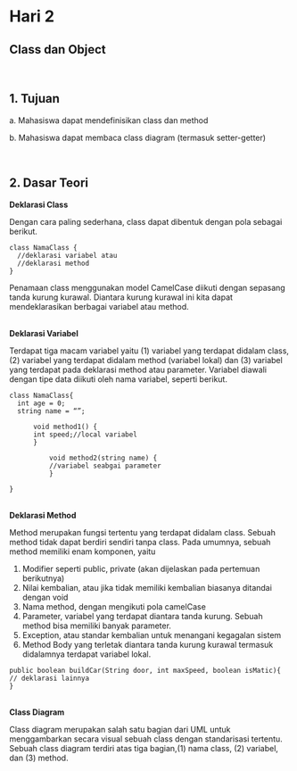 <h1>Hari 2</h1>
<h2>Class dan Object</h2>

<br>
<h2>1. Tujuan </h2>
<p>a. Mahasiswa dapat mendefinisikan class dan method</p>
<p>b. Mahasiswa dapat membaca class diagram (termasuk setter-getter)</p>

<br>
<h2>2. Dasar Teori</h2>
<b>Deklarasi Class</b>
<p>Dengan cara paling sederhana, class dapat dibentuk dengan pola sebagai berikut.</p>

```
class NamaClass {
  //deklarasi variabel atau
  //deklarasi method
}
```

<p>Penamaan class menggunakan model CamelCase diikuti dengan sepasang tanda kurung
kurawal. Diantara kurung kurawal ini kita dapat mendeklarasikan berbagai variabel atau
method.</p>

<br>
<b>Deklarasi Variabel</b>
<p>Terdapat tiga macam variabel yaitu (1) variabel yang terdapat didalam class, (2) variabel yang
terdapat didalam method (variabel lokal) dan (3) variabel yang terdapat pada deklarasi method
atau parameter. Variabel diawali dengan tipe data diikuti oleh nama variabel, seperti berikut.</p>

```
class NamaClass{
  int age = 0;
  string name = “”;
  
      void method1() {
      int speed;//local variabel
      }
      
          void method2(string name) {
          //variabel seabgai parameter
          }

}
```


<br>
<b>Deklarasi Method</b>
<p>Method merupakan fungsi tertentu yang terdapat didalam class. Sebuah method tidak dapat
berdiri sendiri tanpa class. Pada umumnya, sebuah method memiliki enam komponen, yaitu</p>

 1. Modifier seperti public, private (akan dijelaskan pada pertemuan berikutnya)
 2. Nilai kembalian, atau jika tidak memiliki kembalian biasanya ditandai dengan void
 3. Nama method, dengan mengikuti pola camelCase
 4. Parameter, variabel yang terdapat diantara tanda kurung. Sebuah method bisa memiliki
 banyak parameter.
 5. Exception, atau standar kembalian untuk menangani kegagalan sistem
 6. Method Body yang terletak diantara tanda kurung kurawal termasuk didalamnya
terdapat variabel lokal.

```
public boolean buildCar(String door, int maxSpeed, boolean isMatic){
// deklarasi lainnya
}
```

<br>
<b>Class Diagram</b>
<p>Class diagram merupakan salah satu bagian dari UML untuk menggambarkan secara visual
sebuah class dengan standarisasi tertentu. Sebuah class diagram terdiri atas tiga bagian,(1)
nama class, (2) variabel, dan (3) method.</p>















